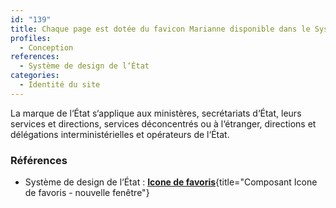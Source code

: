 ```yaml
---
id: "139"
title: Chaque page est dotée du favicon Marianne disponible dans le Système de design de l‘État
profiles:
  - Conception
references:
  - Système de design de l‘État
categories:
  - Identité du site
---
```


La marque de l‘État s‘applique aux ministères, secrétariats d‘État, leurs services et directions, services déconcentrés ou à l‘étranger, directions et délégations interministérielles et opérateurs de l‘État.

### Références

* Système de design de l‘État : [**Icone de favoris**](https://www.systeme-de-design.gouv.fr/elements-d-interface/composants/icones-de-favoris){title="Composant Icone de favoris - nouvelle fenêtre"}


